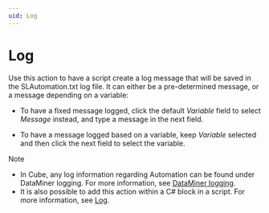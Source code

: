 ```yaml
---
uid: Log
---
```


# Log

Use this action to have a script create a log message that will be saved in the SLAutomation.txt log file. It can either be a pre-determined message, or a message depending on a variable:

- To have a fixed message logged, click the default *Variable* field to select *Message* instead, and type a message in the next field.

- To have a message logged based on a variable, keep *Variable* selected and then click the next field to select the variable.

> [!NOTE]
> - In Cube, any log information regarding Automation can be found under DataMiner logging. For more information, see [DataMiner logging](xref:DataMiner_logging).
> - It is also possible to add this action within a C# block in a script. For more information, see [Log](xref:Skyline.DataMiner.Automation.Engine#Skyline_DataMiner_Automation_Engine_Log_System_String_).
>
